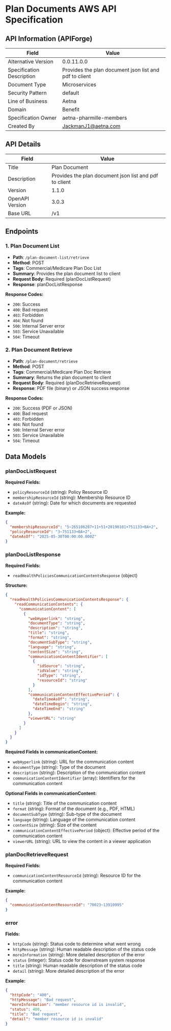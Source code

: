 # Plan Documents AWS API Specification

## API Information (APIForge)

| Field | Value |
|-------|-------|
| Alternative Version | 0.0.11.0.0 |
| Specification Description | Provides the plan document json list and pdf to client |
| Document Type | Microservices |
| Security Pattern | default |
| Line of Business | Aetna |
| Domain | Benefit |
| Specification Owner | aetna-pharmille-members |
| Created By | JackmanJ1@aetna.com |

## API Details

| Field | Value |
|-------|-------|
| Title | Plan Document |
| Description | Provides the plan document json list and pdf to client |
| Version | 1.1.0 |
| OpenAPI Version | 3.0.3 |
| Base URL | /v1 |

## Endpoints

### 1. Plan Document List
- **Path**: `/plan-document-list/retrieve`
- **Method**: POST
- **Tags**: Commercial/Medicare Plan Doc List
- **Summary**: Provides the plan document list to client
- **Request Body**: Required (planDocListRequest)
- **Response**: planDocListResponse

**Response Codes:**
- `200`: Success
- `400`: Bad request
- `403`: Forbidden
- `404`: Not found
- `500`: Internal Server error
- `503`: Service Unavailable
- `504`: Timeout

### 2. Plan Document Retrieve
- **Path**: `/plan-document/retrieve`
- **Method**: POST
- **Tags**: Commercial/Medicare Plan Doc Retrieve
- **Summary**: Returns the plan document to client
- **Request Body**: Required (planDocRetrieveRequest)
- **Response**: PDF file (binary) or JSON success response

**Response Codes:**
- `200`: Success (PDF or JSON)
- `400`: Bad request
- `403`: Forbidden
- `404`: Not found
- `500`: Internal Server error
- `503`: Service Unavailable
- `504`: Timeout

## Data Models

### planDocListRequest
**Required Fields:**
- `policyResourceId` (string): Policy Resource ID
- `membershipResourceId` (string): Membership Resource ID
- `dateAsOf` (string): Date for which documents are requested

**Example:**
```json
{
  "membershipResourceId": "5~265106287+11+51+20190101+751133+BA+2",
  "policyResourceId": "3~751133+BA+2",
  "dateAsOf": "2025-05-30T00:00:00.000Z"
}
```

### planDocListResponse
**Required Fields:**
- `readHealthPoliciesCommunicationContentsResponse` (object)

**Structure:**
```json
{
  "readHealthPoliciesCommunicationContentsResponse": {
    "readCommunicationContents": {
      "communicationContent": [
        {
          "webHyperlink": "string",
          "documentType": "string",
          "description": "string",
          "title": "string",
          "format": "string",
          "documentSubType": "string",
          "language": "string",
          "contentSize": "string",
          "communicationContentIdentifier": [
            {
              "idSource": "string",
              "idValue": "string",
              "idType": "string",
              "resourceId": "string"
            }
          ],
          "communicationContentEffectivePeriod": {
            "dateTimeAsOf": "string",
            "dateTimeBegin": "string",
            "dateTimeEnd": "string"
          },
          "viewerURL": "string"
        }
      ]
    }
  }
}
```

**Required Fields in communicationContent:**
- `webHyperlink` (string): URL for the communication content
- `documentType` (string): Type of the document
- `description` (string): Description of the communication content
- `communicationContentIdentifier` (array): Identifiers for the communication content

**Optional Fields in communicationContent:**
- `title` (string): Title of the communication content
- `format` (string): Format of the document (e.g., PDF, HTML)
- `documentSubType` (string): Sub-type of the document
- `language` (string): Language of the communication content
- `contentSize` (string): Size of the content
- `communicationContentEffectivePeriod` (object): Effective period of the communication content
- `viewerURL` (string): URL to view the content in a viewer application

### planDocRetrieveRequest
**Required Fields:**
- `communicationContentResourceId` (string): Resource ID for the communication content

**Example:**
```json
{
  "communicationContentResourceId": "70023~13910995"
}
```

### error
**Fields:**
- `httpCode` (string): Status code to determine what went wrong
- `httpMessage` (string): Human readable description of the status code
- `moreInformation` (string): More detailed description of the error
- `status` (integer): Status code for downstream system response
- `title` (string): Human readable description of the status code
- `detail` (string): More detailed description of the error

**Example:**
```json
{
  "httpCode": "400",
  "httpMessage": "Bad request",
  "moreInformation": "member resource id is invalid",
  "status": 400,
  "title": "Bad request",
  "detail": "member resource id is invalid"
}
``` 